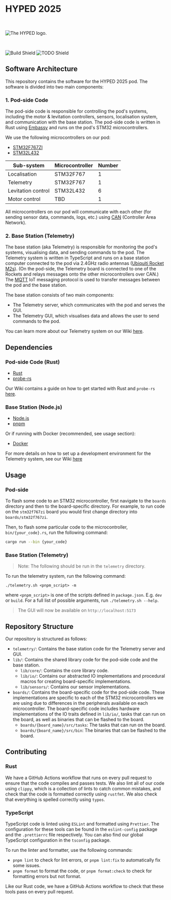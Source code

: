 # HYPED 2025

&nbsp;

<picture>
  <source media="(prefers-color-scheme: dark)" srcset="https://github.com/Hyp-ed/hyped-2024/assets/43144010/12892983-b036-4ec3-b624-1c997f85bf94">
  <source media="(prefers-color-scheme: light)" srcset="https://github.com/Hyp-ed/hyped-2024/assets/43144010/54f3db17-be2b-4473-a963-b7d7d8c24a9a">
  <img alt="The HYPED logo." src="[https://user-images.githubusercontent.com/25423296/163456779-a8556205-d0a5-45e2-ac17-42d089e3c3f8.png](https://github.com/Hyp-ed/hyped-2024/assets/43144010/54f3db17-be2b-4473-a963-b7d7d8c24a9a)">
</picture>

&nbsp;

![Build Shield](https://github.com/Hyp-ed/hyped-2025/actions/workflows/ci.yml/badge.svg) ![TODO Shield](https://img.shields.io/github/search/hyp-ed/hyped-2025/TODOLater?color=red&label=TODO%20counter)

## Software Architecture

This repository contains the software for the HYPED 2025 pod. The software is divided into two main components:

### 1. Pod-side Code

The pod-side code is responsible for controlling the pod's systems, including the motor & levitation controllers, sensors, localisation system, and communication with the base station. The pod-side code is written in Rust using [Embassy](https://embassy.dev/) and runs on the pod's STM32 microcontrollers.

We use the following microcontrollers on our pod:

- [STM32F767ZI](https://www.st.com/en/microcontrollers-microprocessors/stm32f767zi.html)
- [STM32L432](https://www.st.com/en/microcontrollers-microprocessors/stm32l432kc.html)

| Sub-system         | Microcontroller | Number |
| ------------------ | --------------- | ------ |
| Localisation       | STM32F767       | 1      |
| Telemetry          | STM32F767       | 1      |
| Levitation control | STM32L432       | 6      |
| Motor control      | TBD             | 1      |

All microcontrollers on our pod will communicate with each other (for sending sensor data, commands, logs, etc.) using [CAN](https://en.wikipedia.org/wiki/CAN_bus) (Controller Area Network).

### 2. Base Station (Telemetry)

The base station (aka Telemetry) is responsible for monitoring the pod's systems, visualising data, and sending commands to the pod. The Telemetry system is written in TypeScript and runs on a base station computer connected to the pod via 2.4GHz radio antennas ([Ubiquiti Rocket M2s](https://techspecs.ui.com/uisp/wireless/rocketm2)). (On the pod-side, the Telemetry board is connected to one of the Rockets and relays messages onto the other microcontrollers over CAN.) The [MQTT](https://mqtt.org/) IoT messaging protocol is used to transfer messages between the pod and the base station.

The base station consists of two main components:

- The Telemetry server, which communicates with the pod and serves the GUI.
- The Telemetry GUI, which visualises data and allows the user to send commands to the pod.

You can learn more about our Telemetry system on our Wiki [here](https://github.com/Hyp-ed/hyped-2025/wiki/What-is-Telemetry).

## Dependencies

### Pod-side Code (Rust)

- [Rust](https://www.rust-lang.org/tools/install)
- [probe-rs](https://probe.rs/guide/getting-started/)

Our Wiki contains a guide on how to get started with Rust and `probe-rs` [here](https://github.com/Hyp-ed/hyped-2025/wiki/Getting-Started-with-Rust).

### Base Station (Node.js)

- [Node.js](https://nodejs.org/en/download/)
- [pnpm](https://pnpm.io/installation)

Or if running with Docker (recommended, see usage section):

- [Docker](https://docs.docker.com/get-docker/)

For more details on how to set up a development environment for the Telemetry system, see our Wiki [here](https://github.com/Hyp-ed/hyped-2025/wiki/Telemetry-Development)

## Usage

### Pod-side

To flash some code to an STM32 microcontroller, first navigate to the `boards` directory and then to the board-specific directory. For example, to run code on the `stm32f767zi` board you would first change directory into `boards/stm32f767zi`.

Then, to flash some particular code to the microcontroller, `bin/{your_code}.rs`, run the following command:

```bash
cargo run --bin {your_code}
```

### Base Station (Telemetry)

> Note: The following should be run in the `telemetry` directory.

To run the telemetry system, run the following command:

```
./telemetry.sh <pnpm_script> -m
```

where `<pnpm_script>` is one of the scripts defined in `package.json`. E.g. `dev` or `build`. For a full list of possible arguments, run `./telemetry.sh --help`.

> The GUI will now be available on `http://localhost:5173`

## Repository Structure

Our repository is structured as follows:

- `telemetry/`: Contains the base station code for the Telemetry server and GUI.
- `lib/`: Contains the shared library code for the pod-side code and the base station.
  - `lib/core/`: Contains the core library code.
  - `lib/io/`: Contains our abstracted IO implementations and procedural macros for creating board-specific implementations.
  - `lib/sensors/`: Contains our sensor implementations.
- `boards/`: Contains the board-specific code for the pod-side code. These implementations are specific to each of the STM32 microcontrollers we are using due to differences in the peripherals available on each microcontroller. The board-specific code includes hardware implementations of the IO traits defined in `lib/io/`, tasks that can run on the board, as well as binaries that can be flashed to the board.
  - `boards/{board_name}/src/tasks`: The tasks that can run on the board.
  - `boards/{board_name}/src/bin`: The binaries that can be flashed to the board.

## Contributing

### Rust

We have a GitHub Actions workflow that runs on every pull request to ensure that the code compiles and passes tests. We also lint all of our code using `clippy`, which is a collection of lints to catch common mistakes, and check that the code is formatted correctly using `rustfmt`. We also check that everything is spelled correctly using `typos`.

### TypeScript

TypeScript code is linted using `ESLint` and formatted using `Prettier`. The configuration for these tools can be found in the `eslint-config` package and the `.prettierrc` file respectively. You can also find our global TypeScript configuration in the `tsconfig` package.

To run the linter and formatter, use the following commands:

- `pnpm lint` to check for lint errors, or `pnpm lint:fix` to automatically fix some issues.
- `pnpm format` to format the code, or `pnpm format:check` to check for formatting errors but not format.

Like our Rust code, we have a GitHub Actions workflow to check that these tools pass on every pull request.
